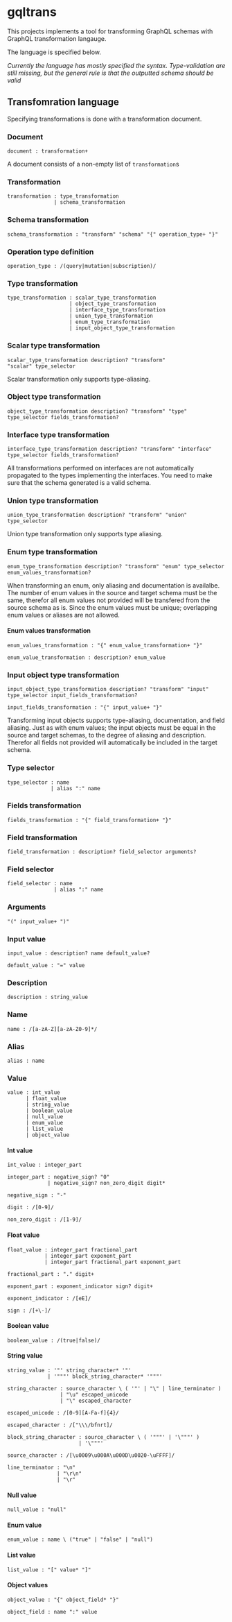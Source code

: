 # gqltrans

This projects implements a tool for transforming GraphQL schemas with GraphQL transformation langauge.

The language is specified below.

*Currently the language has mostly specified the syntax. Type-validation are
still missing, but the general rule is that the outputted schema should be valid*


## Transfomration language

Specifying transformations is done with a transformation document.

### Document

```
document : transformation+
```

A document consists of a non-empty list of `transformation`s


### Transformation

```
transformation : type_transformation
               | schema_transformation
```


### Schema transformation

```
schema_transformation : "transform" "schema" "{" operation_type+ "}"
```

### Operation type definition

```
operation_type : /(query|mutation|subscription)/
```

### Type transformation

```
type_transformation : scalar_type_transformation
                    | object_type_transformation
                    | interface_type_transformation
                    | union_type_transformation
                    | enum_type_transformation
                    | input_object_type_transformation
```


### Scalar type transformation

```
scalar_type_transformation description? "transform" "scalar" type_selector
```

Scalar transformation only supports type-aliasing.

### Object type transformation

```
object_type_transformation description? "transform" "type" type_selector fields_transformation?
```


### Interface type transformation

```
interface_type_transformation description? "transform" "interface" type_selector fields_transformation?
```

All transformations performed on interfaces are not automatically propagated to the types implementing the interfaces. 
You need to make sure that the schema generated is a valid schema.

### Union type transformation

```
union_type_transformation description? "transform" "union" type_selector
```

Union type transformation only supports type aliasing.

### Enum type transformation

```
enum_type_transformation description? "transform" "enum" type_selector enum_values_transformation?
```

When transforming an enum, only aliasing and documentation is availalbe. The number of enum values
in the source and target schema must be the same, therefor all enum values not provided will be 
transfered from the source schema as is. Since the enum values must be unique; overlapping enum values
or aliases are not allowed.


#### Enum values transformation


```
enum_values_transformation : "{" enum_value_transformation+ "}"
```
```
enum_value_transformation : description? enum_value
```

### Input object type transformation

```
input_object_type_transformation description? "transform" "input" type_selector input_fields_transformation?
```

```
input_fields_transformation : "{" input_value+ "}"
```

Transforming input objects supports type-aliasing, documentation, and field aliasing. Just as with enum values; the
input objects must be equal in the source and target schemas, to the degree of aliasing and description. Therefor 
all fields not provided will automatically be included in the target schema.


### Type selector


```
type_selector : name
              | alias ":" name
```

### Fields transformation


```
fields_transformation : "{" field_transformation+ "}"
```


### Field transformation


```
field_transformation : description? field_selector arguments?
```


### Field selector


```
field_selector : name
               | alias ":" name
```


### Arguments

```
"(" input_value+ ")"
```

### Input value

```
input_value : description? name default_value?
```

```
default_value : "=" value
```


### Description

```
description : string_value
```

### Name

```
name : /[a-zA-Z][a-zA-Z0-9]*/
```

### Alias

```
alias : name
```

### Value

```
value : int_value
      | float_value
      | string_value
      | boolean_value
      | null_value
      | enum_value
      | list_value
      | object_value
```

#### Int value

```
int_value : integer_part
```

```
integer_part : negative_sign? "0"
             | negative_sign? non_zero_digit digit*
```

```
negative_sign : "-"
```


```
digit : /[0-9]/
```

```
non_zero_digit : /[1-9]/
```

#### Float value

```
float_value : integer_part fractional_part
            | integer_part exponent_part
            | integer_part fractional_part exponent_part
```

```
fractional_part : "." digit+
```

```
exponent_part : exponent_indicator sign? digit+
```

```
exponent_indicator : /[eE]/
```

```
sign : /[+\-]/
```

#### Boolean value

```
boolean_value : /(true|false)/
```

#### String value

```
string_value : '"' string_character* '"'
             | '"""' block_string_character* '"""'
```

```
string_character : source_character \ ( '"' | "\" | line_terminator )
                 | "\u" escaped_unicode
                 | "\" escaped_character
```

```
escaped_unicode : /[0-9][A-Fa-f]{4}/
```

```
escaped_character : /["\\\/bfnrt]/
```

```
block_string_character : source_character \ ( '"""' | '\"""' )
                       | '\"""'
```

```
source_character : /[\u0009\u000A\u000D\u0020-\uFFFF]/
```


```
line_terminator : "\n"
                | "\r\n"
                | "\r"
```

#### Null value

```
null_value : "null"
```

#### Enum value

```
enum_value : name \ ("true" | "false" | "null")
```

#### List value

```
list_value : "[" value* "]"
```



#### Object values


```
object_value : "{" object_field* "}"
```

```
object_field : name ":" value
```
